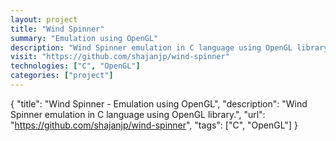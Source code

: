 ```yaml
---
layout: project
title: "Wind Spinner"
summary: "Emulation using OpenGL"
description: "Wind Spinner emulation in C language using OpenGL library."
visit: "https://github.com/shajanjp/wind-spinner"
technologies: ["C", "OpenGL"]
categories: ["project"]
---
```



{
		"title": "Wind Spinner - Emulation using OpenGL",
		"description": "Wind Spinner emulation in C language using OpenGL library.",
		"url": "https://github.com/shajanjp/wind-spinner",
		"tags": ["C", "OpenGL"]
	}